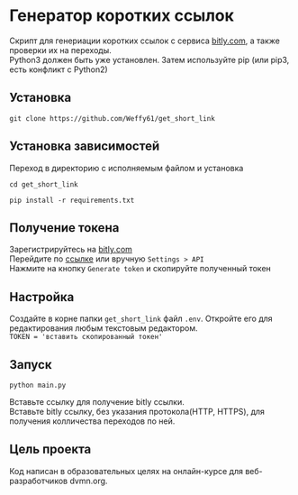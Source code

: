 # Генератор коротких ссылок
Скрипт для генериации коротких ссылок с сервиса [bitly.com](https://bitly.com), а также проверки их на переходы.  
Python3 должен быть уже установлен. Затем используйте pip (или pip3, есть конфликт с Python2)
## Установка
```commandline
git clone https://github.com/Weffy61/get_short_link
```
## Установка зависимостей
Переход в директорию с исполняемым файлом и установка
```commandline
cd get_short_link
```
```commandline
pip install -r requirements.txt
```
## Получение токена
Зарегистрируйтесь на [bitly.com](https://bitly.com)  
Перейдите по [ссылке](https://app.bitly.com/settings/api/) или вручную `Settings > API`  
Нажмите на кнопку `Generate token` и скопируйте полученный токен
## Настройка
Создайте в корне папки `get_short_link` файл `.env`. Откройте его для редактирования любым текстовым редактором.  
`TOKEN = 'вставить скопированный токен'`  
## Запуск
```commandline
python main.py
```
Вставьте ссылку для получение bitly ссылки.  
Вставьте bitly ссылку, без указания протокола(HTTP, HTTPS), для получения колличества переходов по ней.
## Цель проекта
Код написан в образовательных целях на онлайн-курсе для веб-разработчиков dvmn.org.